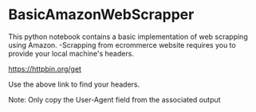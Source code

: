 # BasicAmazonWebScrapper
This python notebook contains a basic implementation of web scrapping using Amazon. 
-Scrapping from ecrommerce website requires you to provide your local machine's headers.

https://httpbin.org/get

Use the above link to find your headers.

Note: Only copy the User-Agent field from the associated output
